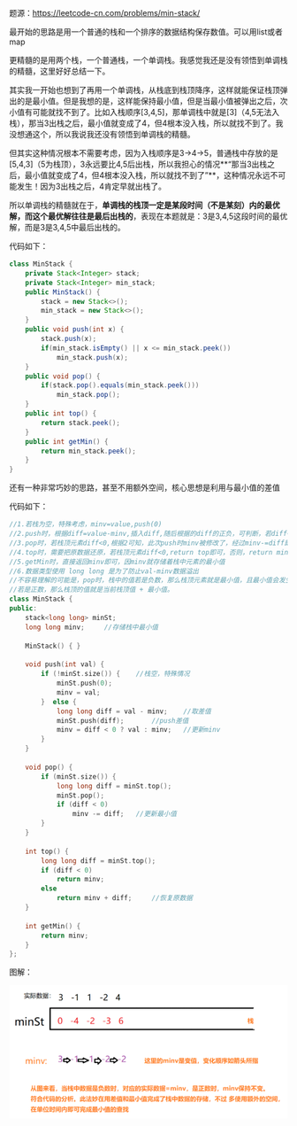 题源：https://leetcode-cn.com/problems/min-stack/

最开始的思路是用一个普通的栈和一个排序的数据结构保存数值。可以用list或者map

更精髓的是用两个栈，一个普通栈，一个单调栈。我感觉我还是没有领悟到单调栈的精髓，这里好好总结一下。

其实我一开始也想到了再用一个单调栈，从栈底到栈顶降序，这样就能保证栈顶弹出的是最小值。但是我想的是，这样能保持最小值，但是当最小值被弹出之后，次小值有可能就找不到了。比如入栈顺序[3,4,5]，那单调栈中就是[3]（4,5无法入栈），那当3出栈之后，最小值就变成了4，但4根本没入栈，所以就找不到了。我没想通这个，所以我说我还没有领悟到单调栈的精髓。

但其实这种情况根本不需要考虑，因为入栈顺序是3->4->5，普通栈中存放的是[5,4,3]（5为栈顶），3永远要比4,5后出栈，所以我担心的情况**“那当3出栈之后，最小值就变成了4，但4根本没入栈，所以就找不到了”**，这种情况永远不可能发生！因为3出栈之后，4肯定早就出栈了。

所以单调栈的精髓就在于，**单调栈的栈顶一定是某段时间（不是某刻）内的最优解，而这个最优解往往是最后出栈的**，表现在本题就是：3是3,4,5这段时间的最优解，而是3是3,4,5中最后出栈的。

代码如下：

```java
class MinStack {
    private Stack<Integer> stack;
    private Stack<Integer> min_stack;
    public MinStack() {
        stack = new Stack<>();
        min_stack = new Stack<>();
    }
    public void push(int x) {
        stack.push(x);
        if(min_stack.isEmpty() || x <= min_stack.peek())
            min_stack.push(x);
    }
    public void pop() {
        if(stack.pop().equals(min_stack.peek()))
            min_stack.pop();
    }
    public int top() {
        return stack.peek();
    }
    public int getMin() {
        return min_stack.peek();
    }
}
```

还有一种非常巧妙的思路，甚至不用额外空间，核心思想是利用与最小值的差值

代码如下：

```c++
//1.若栈为空，特殊考虑，minv=value,push(0)
//2.push时，根据diff=value-minv,插入diff,随后根据的diff的正负，可判断，若diff<0，即说明value小于当前最小值minv,否则，最小值仍为minv
//3.pop时，若栈顶元素diff<0,根据2可知，此次push时minv被修改了，经过minv-=diff即可将minv恢复为其上一个值，否则，minv未被修改不用恢复操作。最后pop即可。
//4.top时，需要把原数据还原，若栈顶元素diff<0,return top即可，否则，return minv + diff，来还原数据进行返回
//5.getMin时，直接返回minv即可，因minv就存储着栈中元素的最小值
//6.数据类型使用 long long 是为了防止val-minv数据溢出
//不容易理解的可能是，pop时，栈中的值若是负数，那么栈顶元素就是最小值，且最小值会发生变化，要用当前的最小值-栈顶元素来更新最小值。
//若是正数，那么栈顶的值就是当前栈顶值 + 最小值。
class MinStack { 
public:
    stack<long long> minSt;	
    long long minv;		//存储栈中最小值

    MinStack() { }
    
    void push(int val) {
        if (!minSt.size()) {	//栈空，特殊情况
            minSt.push(0);
            minv = val;
        }  else {
            long long diff = val - minv;	//取差值
            minSt.push(diff);		//push差值
            minv = diff < 0 ? val : minv;	//更新minv
        }
    }

    void pop() {
        if (minSt.size()) {
            long long diff = minSt.top();
            minSt.pop();	
            if (diff < 0)
                minv -= diff;	//更新最小值
        }
    }

    int top() {
        long long diff = minSt.top();
        if (diff < 0)
            return minv;
        else
            return minv + diff;		//恢复原数据
    }

    int getMin() {
        return minv;
    }
};
```

图解：

![image-20211223185156923](https://github.com/Songnnn/CodeTop/blob/main/images/最小栈.png)

